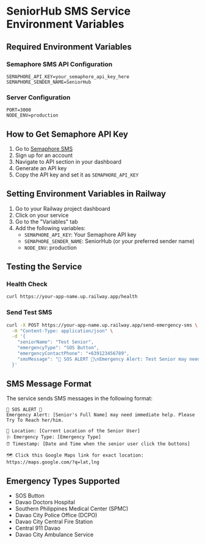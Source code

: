# SeniorHub SMS Service Environment Variables

## Required Environment Variables

### Semaphore SMS API Configuration
```
SEMAPHORE_API_KEY=your_semaphore_api_key_here
SEMAPHORE_SENDER_NAME=SeniorHub
```

### Server Configuration
```
PORT=3000
NODE_ENV=production
```

## How to Get Semaphore API Key

1. Go to [Semaphore SMS](https://semaphore.co/)
2. Sign up for an account
3. Navigate to API section in your dashboard
4. Generate an API key
5. Copy the API key and set it as `SEMAPHORE_API_KEY`

## Setting Environment Variables in Railway

1. Go to your Railway project dashboard
2. Click on your service
3. Go to the "Variables" tab
4. Add the following variables:
   - `SEMAPHORE_API_KEY`: Your Semaphore API key
   - `SEMAPHORE_SENDER_NAME`: SeniorHub (or your preferred sender name)
   - `NODE_ENV`: production

## Testing the Service

### Health Check
```bash
curl https://your-app-name.up.railway.app/health
```

### Send Test SMS
```bash
curl -X POST https://your-app-name.up.railway.app/send-emergency-sms \
  -H "Content-Type: application/json" \
  -d '{
    "seniorName": "Test Senior",
    "emergencyType": "SOS Button",
    "emergencyContactPhone": "+639123456789",
    "smsMessage": "🚨 SOS ALERT 🚨\nEmergency Alert: Test Senior may need immediate help. Please Try To Reach her/him.\n\n📍 Location: Test Location\n🩺 Emergency Type: SOS Button\n⏰ Timestamp: Dec 15, 2023 at 2:30 PM"
  }'
```

## SMS Message Format

The service sends SMS messages in the following format:

```
🚨 SOS ALERT 🚨
Emergency Alert: [Senior's Full Name] may need immediate help. Please Try To Reach her/him.

📍 Location: [Current Location of the Senior User]
🩺 Emergency Type: [Emergency Type]
⏰ Timestamp: [Date and Time when the senior user click the buttons]

🗺️ Click this Google Maps link for exact location:
https://maps.google.com/?q=lat,lng
```

## Emergency Types Supported

- SOS Button
- Davao Doctors Hospital
- Southern Philippines Medical Center (SPMC)
- Davao City Police Office (DCPO)
- Davao City Central Fire Station
- Central 911 Davao
- Davao City Ambulance Service
